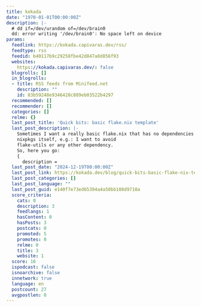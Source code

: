 ```yaml
---
title: kokada
date: "1970-01-01T00:00:00Z"
description: |-
  # dd if=/dev/urandom of=/dev/brain0
  dd: error writing '/dev/brain0': No space left on device
params:
  feedlink: https://kokada.capivaras.dev/rss/
  feedtype: rss
  feedid: b40117b9c29258fbe42d847a8d856f93
  websites:
    https://kokada.capivaras.dev/: false
  blogrolls: []
  in_blogrolls:
  - title: RSS feeds from Minifeed.net
    description: ""
    id: 83b59248e9346428c889eb03522b4297
  recommended: []
  recommender: []
  categories: []
  relme: {}
  last_post_title: 'Quick bits: basic flake.nix template'
  last_post_description: |-
    Sometimes I want a really basic flake.nix that has no dependencies except for
    nixpkgs itself, e.g.: I want to avoid
    flake-utils or any other dependency.
    So, here you go:
    {
      description =
  last_post_date: "2024-12-19T00:00:00Z"
  last_post_link: https://kokada.dev/blog/quick-bits-basic-flake-nix-template/
  last_post_categories: []
  last_post_language: ""
  last_post_guid: e140f7e73ed65394a4a50bb108d9710a
  score_criteria:
    cats: 0
    description: 3
    feedlangs: 1
    hasContent: 0
    hasPosts: 3
    postcats: 0
    promoted: 5
    promotes: 0
    relme: 0
    title: 3
    website: 1
  score: 16
  ispodcast: false
  isnoarchive: false
  innetwork: true
  language: en
  postcount: 27
  avgpostlen: 0
---
```

